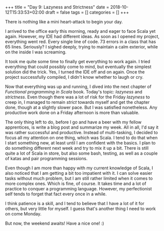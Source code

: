 +++
title = "Day 9: Lazyness and Strictness"
date = 2018-10-12T15:33:53+02:00
draft = false
tags = []
categories = []
+++

There is nothing like a mini heart-attack to begin your day.

I arrived to the office early this morning, ready and eager to face Scala yet again. However, my IDE had different ideas. As soon as I opened my project, everything went red. Every single line of code. 73 errors in a class that has 65 lines. Seriously? I sighed deeply, trying to maintain a calm exterior, while on the inside I was screaming.

It took me quite some time to finally get everything to work again. I tried everything that could possibly come to mind, but eventually the simplest solution did the trick. Yes, I turned the IDE off and on again. Once the project successfully compiled, I didn't know whether to laugh or cry. 

Now that everything was up and running, I dived into the next chapter of _Functional programming in Scala_ book. Today's topic: _lazyness_ and _strictness_. Even though there was a lot of risk for the Friday _lazyness_ to creep in, I managed to remain _strict_ towards myself and get the chapter done, though at a slightly slower pace. But I was satisfied nonetheless. Any productive work done on a Friday afternoon is more than valuable.

The only thing left to do, before I go and have a beer with my fellow apprentices, is write a blog post and summarize my week. All in all, I'd say it was rather successful and productive. Instead of multi-tasking, I decided to focus all my attention on one thing, which was Scala. I tend to do that when I start something new, at least until I am confident with the basics. I plan to do something different next week and try to mix it up a bit. There is still quite a lot of Scala in store, but also some bash, testing, as well as a couple of katas and pair programming sessions. 

Even though I am more than happy with my current knowledge of Scala, I also noticed that I am getting a bit too impatient with it. I can solve easier tasks without much problem, but I am still rather limited when it comes to more complex ones. Which is fine, of course. It takes time and a lot of practice to conquer a programming language. However, my perfectionist self tends to forget that fact every once in a while.

I think patience is a skill, and I tend to believe that I have a lot of it for others, but very little for myself. I guess that's another thing I need to work on come Monday.

But now, the weekend awaits! Have a nice one! :)